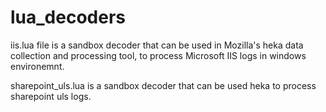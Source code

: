 # lua_decoders

iis.lua file is a sandbox decoder that can be used in Mozilla's heka data collection and processing tool, to process Microsoft IIS logs in windows environemnt.

sharepoint_uls.lua is a sandbox decoder that can be used heka to process sharepoint uls logs.
